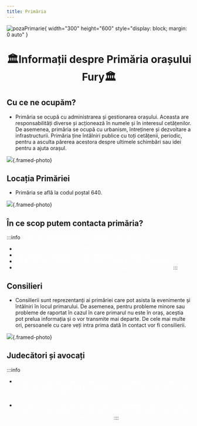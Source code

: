 ```yaml
---
title: Primăria
---
```


![pozaPrimarie](https://i.imgur.com/K8JSYtS.png){ width="300" height="600" style="display: block; margin: 0 auto" }

# <span class="title-font"><center>:classical_building:Informații despre Primăria orașului Fury:classical_building:</center></span>

## <span class="header-font">Cu ce ne ocupăm?</span>

- Primăria se ocupă cu administrarea și gestionarea orașului. Aceasta are responsabilități diverse și acționează în numele și în interesul cetățenilor. De asemenea, primăria se ocupă cu urbanism, întreținere și dezvoltare a infrastructurii. Primăria ține întâlniri publice cu toți cetățenii, periodic, pentru a asculta părerea acestora despre ultimele schimbări sau idei pentru a ajuta orașul.

![](https://i.imgur.com/EZ1QlKk.png){.framed-photo}

## <span class="header-font">Locația Primăriei</span>

- Primăria se află la codul poștal 640.

![](https://i.imgur.com/rBCw6o2.png){.framed-photo}

## <span class="header-font">În ce scop putem contacta primăria?</span>

:::info
<span style="color:white">Puteți contacta primăria în următoarele situații:</span>

- <span style="color:white">dacă aveți reclamații legate de angajații primăriei</span>
- <span style="color:white">dacă aveți reclamații la nivel de infrastructură a orașului</span>
- <span style="color:white">dacă vreți să organizați un eveniment și aveți nevoie de aprobare</span>
- <span style="color:white">dacă sunteți interesați să oferiți servicii în colaborare cu primăria</span>
:::

## <span class="header-font">Consilieri</span>

- Consilierii sunt reprezentanți ai primăriei care pot asista la evenimente și întâlniri în locul primarului. De asemenea, pentru probleme minore sau probleme de raportat în cazul în care primarul nu este în oraș, aceștia pot prelua informația și o vor transmite mai departe. De cele mai multe ori, persoanele cu care veți intra prima dată în contact vor fi consilierii.

![](https://i.imgur.com/rpgSoZy.jpg){.framed-photo}

## Judecători și avocați

:::info
- <span style="color:white">Judecătorii sunt persoanele care se ocupă cu judecarea cazurilor penale și civile. Aceștia pot fi contactați în cazul în care aveți nevoie de aprobare pentru a deschide un proces.</span>

- <span style="color:white">Avocații sunt persoanele care se ocupă cu apărarea acuzatului în cazul unui proces. Aceștia pot fi contactați în cazul în care aveți nevoie de un avocat pentru a vă apăra într-un proces.</span>
:::